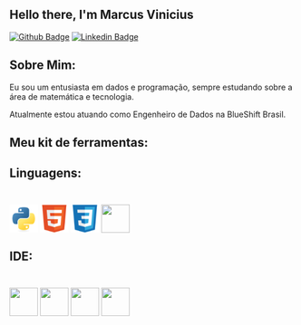 ## Hello there, I'm Marcus Vinicius

[![Github Badge](https://img.shields.io/badge/-Github-000?style=flat-square&logo=Github&logoColor=white&link=https://github.com/Markeid)](https://github.com/Markeid)
[![Linkedin Badge](https://img.shields.io/badge/-LinkedIn-blue?style=flat-square&logo=Linkedin&logoColor=white&link=https://www.linkedin.com/in/marcus-vinicius-ara%C3%BAjo-5a9180198/)](https://www.linkedin.com/in/marcus-vinicius-ara%C3%BAjo-5a9180198/)

## Sobre Mim:

Eu sou um entusiasta em dados e programação, sempre estudando sobre a área de matemática e tecnologia.

Atualmente estou atuando como Engenheiro de Dados na BlueShift Brasil.

## Meu kit de ferramentas:

## Linguagens: <div style="display: inline_block"><br> 
  <img align="center" height="50" width="50" src="https://raw.githubusercontent.com/devicons/devicon/master/icons/python/python-original.svg"> <img align="center" height="50" width="50" src="https://raw.githubusercontent.com/devicons/devicon/master/icons/html5/html5-original.svg"> <img align="center" height="50" width="50" src="https://raw.githubusercontent.com/devicons/devicon/master/icons/css3/css3-original.svg"> <img align="center" height="50" width="50" src="https://cdn.jsdelivr.net/gh/devicons/devicon/icons/php/php-plain.svg">        
 </div>
 
## IDE: <div style="display: inline_block"><br> 
<img align="center" height="50" width="50" src="https://cdn.jsdelivr.net/gh/devicons/devicon/icons/pycharm/pycharm-original.svg"> <img align="center" height="50" width="50" src="https://cdn.jsdelivr.net/gh/devicons/devicon/icons/jupyter/jupyter-original.svg"> <img align="center" height="50" width="50" src="https://cdn.jsdelivr.net/gh/devicons/devicon/icons/vscode/vscode-original.svg"> <img align="center" height="50" width="50" src="https://img.shields.io/badge/Colab-F9AB00?style=for-the-badge&logo=googlecolab&color=525252"/>                    
</div>
